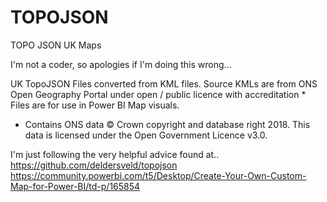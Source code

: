 # TOPOJSON
TOPO JSON UK Maps

I'm not a coder, so apologies if I'm doing this wrong...

UK TopoJSON Files converted from KML files.
Source KMLs are from ONS Open Geography Portal under open / public licence with accreditation *
Files are for use in Power BI Map visuals.

* Contains ONS data © Crown copyright and database right 2018. This data is licensed under the Open Government Licence v3.0.

I'm just following the very helpful advice found at..
https://github.com/deldersveld/topojson
https://community.powerbi.com/t5/Desktop/Create-Your-Own-Custom-Map-for-Power-BI/td-p/165854
